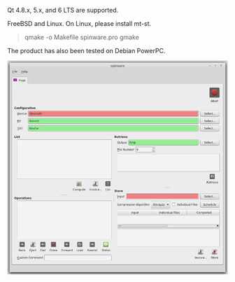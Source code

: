 Qt 4.8.x, 5.x, and 6 LTS are supported.

FreeBSD and Linux. On Linux, please install mt-st.

> qmake -o Makefile spinware.pro
> gmake

The product has also been tested on Debian PowerPC.

![alt text](https://github.com/textbrowser/spinware/blob/master/Images/spinware.png)
